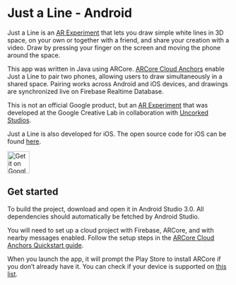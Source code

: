# Just a Line - Android 
Just a Line is an [AR Experiment](https://experiments.withgoogle.com/ar) that lets you draw simple white lines in 3D space, on your own or together with a friend, and share your creation with a video. Draw by pressing your finger on the screen and moving the phone around the space. 

This app was written in Java using ARCore. [ARCore Cloud Anchors](https://developers.google.com/ar/develop/java/cloud-anchors/cloud-anchors-quickstart-android) enable Just a Line to pair two phones, allowing users to draw simultaneously in a shared space. Pairing works across Android and iOS devices, and drawings are synchronized live on Firebase Realtime Database.

This is not an official Google product, but an [AR Experiment](https://experiments.withgoogle.com/ar) that was developed at the Google Creative Lab in collaboration with [Uncorked Studios](https://www.uncorkedstudios.com/). 

Just a Line is also developed for iOS. The open source code for iOS can be found [here](https://github.com/googlecreativelab/justaline-ios).

[<img alt="Get it on Google Play" height="50px" src="https://play.google.com/intl/en_us/badges/images/apps/en-play-badge-border.png" />](https://play.google.com/store/apps/details?id=com.hackathon.justaline&utm_source=github)

## Get started
To build the project, download and open it in Android Studio 3.0. All dependencies should automatically be fetched by Android Studio.

You will need to set up a cloud project with Firebase, ARCore, and with nearby messages enabled. Follow the setup steps in the [ARCore Cloud Anchors Quickstart guide](https://developers.google.com/ar/develop/java/cloud-anchors/cloud-anchors-quickstart-android). 

When you launch the app, it will prompt the Play Store to install ARCore if you don’t already have it. You can check if your device is supported on [this list](https://developers.google.com/ar/discover/#supported_devices).
